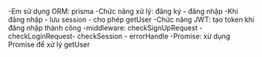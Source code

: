 -Em sử dụng ORM: prisma
-Chức năng xử lý: đăng ký - đăng nhập
-Khi đăng nhập - lưu session - cho phép getUser
-Chức năng JWT: tạo token khi đăng nhập thành công 
-middleware: checkSignUpRequest - checkLoginRequest- checkSession - errorHandle
-Promise: xử dụng Promise để xử lý getUser
